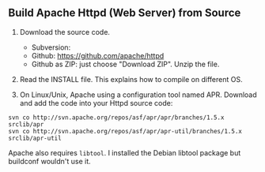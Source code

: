 ## Build Apache Httpd (Web Server) from Source

1. Download the source code.
   * Subversion:
   * Github: https://github.com/apache/httpd
   * Github as ZIP: just choose "Download ZIP". Unzip the file.

3. Read the INSTALL file.  This explains how to compile on different OS.

2. On Linux/Unix, Apache using a configuration tool named APR. Download and add the code into your Httpd source code:
```
svn co http://svn.apache.org/repos/asf/apr/apr/branches/1.5.x srclib/apr
svn co http://svn.apache.org/repos/asf/apr/apr-util/branches/1.5.x srclib/apr-util
```
   Apache also requires `libtool`.  I installed the Debian libtool package but buildconf wouldn't use it.
